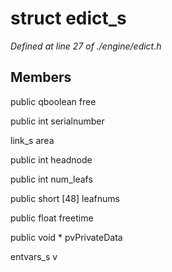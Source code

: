 # struct edict_s

*Defined at line 27 of ./engine/edict.h*

## Members

public qboolean free

public int serialnumber

link_s area

public int headnode

public int num_leafs

public short [48] leafnums

public float freetime

public void * pvPrivateData

entvars_s v



